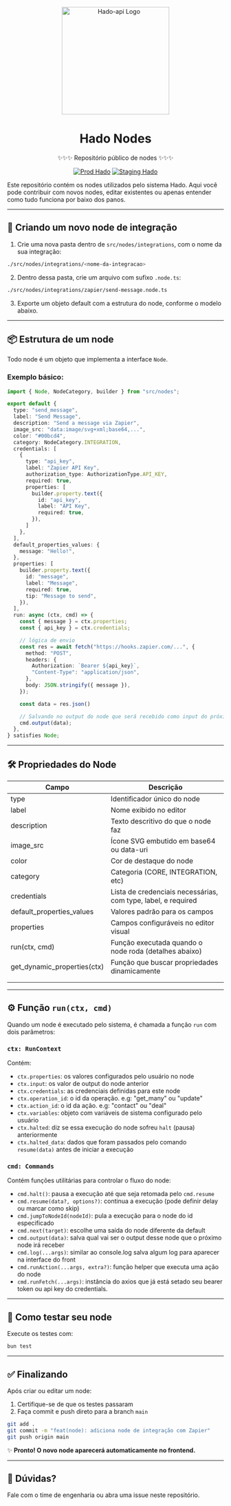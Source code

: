 <p align="center">
  <a href="https://hado.kinbox.com.br">
    <img src="https://cdn-icons-png.flaticon.com/512/18048/18048580.png" width="250" alt="Hado-api Logo" />
  </a>
</p>

<h1 align="center">Hado Nodes</h1>

<div align="center">

✨✨✨ Repositório público de nodes ✨✨✨

[![Prod Hado](https://img.shields.io/badge/Prod-Hado-blue)](https://hado.kinbox.com.br/)
[![Staging Hado](https://img.shields.io/badge/Staging-Hado-green)](https://hado.kinbox.com.br/)

</div>

Este repositório contém os nodes utilizados pelo sistema Hado. Aqui você pode contribuir com novos nodes, editar existentes ou apenas entender como tudo funciona por baixo dos panos.

---

## 🚀 Criando um novo node de integração

1. Crie uma nova pasta dentro de `src/nodes/integrations`, com o nome da sua integração:
```bash
./src/nodes/integrations/<nome-da-integracao>
```
2. Dentro dessa pasta, crie um arquivo com sufixo `.node.ts`:
```bash
./src/nodes/integrations/zapier/send-message.node.ts
```
3. Exporte um objeto default com a estrutura do node, conforme o modelo abaixo.

---

## 📦 Estrutura de um node

Todo node é um objeto que implementa a interface `Node`.

### Exemplo básico:

```ts
import { Node, NodeCategory, builder } from "src/nodes";

export default {
  type: "send_message",
  label: "Send Message",
  description: "Send a message via Zapier",
  image_src: "data:image/svg+xml;base64,...",
  color: "#00bcd4",
  category: NodeCategory.INTEGRATION,
  credentials: [
    {
      type: "api_key",
      label: "Zapier API Key",
      authorization_type: AuthorizationType.API_KEY,
      required: true,
      properties: [
        builder.property.text({
          id: "api_key",
          label: "API Key",
          required: true,
        }),
      ]
    },
  ],
  default_properties_values: {
    message: "Hello!",
  },
  properties: [
    builder.property.text({
      id: "message",
      label: "Message",
      required: true,
      tip: "Message to send",
    }),
  ],
  run: async (ctx, cmd) => {
    const { message } = ctx.properties;
    const { api_key } = ctx.credentials;

    // lógica de envio
    const res = await fetch("https://hooks.zapier.com/...", {
      method: "POST",
      headers: {
        Authorization: `Bearer ${api_key}`,
        "Content-Type": "application/json",
      },
      body: JSON.stringify({ message }),
    });

    const data = res.json()

    // Salvando no output do node que será recebido como input do próximo node
    cmd.output(data);
  },
} satisfies Node;
```

---

## 🛠️ Propriedades do Node

| Campo                       | Descrição                                                     |
|-----------------------------|---------------------------------------------------------------|
| type                        | Identificador único do node                                   |
| label                       | Nome exibido no editor                                        |
| description                 | Texto descritivo do que o node faz                            |
| image_src                   | Ícone SVG embutido em base64 ou data-uri                      |
| color                       | Cor de destaque do node                                       |
| category                    | Categoria (CORE, INTEGRATION, etc)                            |
| credentials                 | Lista de credenciais necessárias, com type, label, e required |
| default_properties_values   | Valores padrão para os campos                                 |
| properties                  | Campos configuráveis no editor visual                         |
| run(ctx, cmd)               | Função executada quando o node roda (detalhes abaixo)         |
| get_dynamic_properties(ctx) | Função que buscar propriedades dinamicamente                  |
|                             |                                                               |
|                             |                                                               |

---

## ⚙️ Função `run(ctx, cmd)`

Quando um node é executado pelo sistema, é chamada a função `run` com dois parâmetros:

### `ctx: RunContext`
Contém:
- `ctx.properties`: os valores configurados pelo usuário no node
- `ctx.input`: os valor de output do node anterior
- `ctx.credentials`: as credenciais definidas para este node
- `ctx.operation_id`: o id da operação. e.g: "get_many" ou "update"
- `ctx.action_id`: o id da ação. e.g: "contact" ou "deal"
- `ctx.variables`: objeto com variáveis de sistema configurado pelo usuário
- `ctx.halted`: diz se essa execução do node sofreu ```halt``` (pausa) anteriormente 
- `ctx.halted_data`: dados que foram passados pelo comando ```resume(data)``` antes de iniciar a execução


### `cmd: Commands`
Contém funções utilitárias para controlar o fluxo do node:
- `cmd.halt()`: pausa a execução até que seja retomada pelo ```cmd.resume```
- `cmd.resume(data?, options?)`: continua a execução (pode definir delay ou marcar como skip)
- `cmd.jumpToNodeId(nodeId)`: pula a execução para o node do id especificado
- `cmd.next(target)`: escolhe uma saída do node diferente da default
- `cmd.output(data)`: salva qual vai ser o output desse node que o próximo node irá receber
- `cmd.log(...args)`: similar ao console.log salva algum log para aparecer na interface do front
- `cmd.runAction(...args, extra?)`: função helper que executa uma ação do node
- `cmd.runFetch(...args)`: instância do axios que já está setado seu bearer token ou api key do credentials.


---

## 🧪 Como testar seu node

Execute os testes com:

```bash
bun test
```

---

## ✅ Finalizando

Após criar ou editar um node:

1. Certifique-se de que os testes passaram
2. Faça commit e push direto para a branch `main`

```bash
git add .
git commit -m "feat(node): adiciona node de integração com Zapier"
git push origin main
```

✨ **Pronto! O novo node aparecerá automaticamente no frontend.**

---

## 💬 Dúvidas?

Fale com o time de engenharia ou abra uma issue neste repositório.